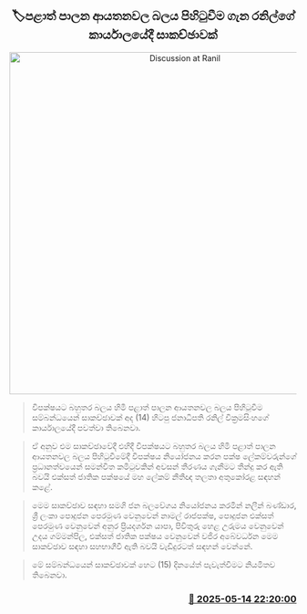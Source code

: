 <p align='center'><b><h2 align='center' title='Discussion at Ranil's office regarding the establishment of power in local government institutions'>🏷පළාත් පාලන ආයතනවල බලය පිහිටුවීම ගැන රනිල්ගේ කාර්යාලයේදී සාකච්ඡාවක්</h2></b></p>
<p align='center'><img src='https://helakuru.sgp1.cdn.digitaloceanspaces.com/esana/images/lib/thalatha-athukorala-media.jpg' width='600' alt='Discussion at Ranil's office regarding the establishment of power in local government institutions'></p>

> විපක්ෂයට බහුතර බලය හිමි පළාත් පාලන ආයතනවල බලය පිහිටුවීම සම්බන්ධයෙන් සාකච්ඡාවක් අද (14) හිටපු ජනාධිපති රනිල් වික්‍රමසිංහගේ කාර්යාලයේදී පවත්වා තිබෙනවා.

> ඒ අනුව එම සාකච්ඡාවේදී එහිදී විපක්ෂයට බහුතර බලය හිමි පළාත් පාලන ආයතනවල බලය පිහිටුවීමේදී විපක්ෂය නියෝජනය කරන පක්ෂ ලේකම්වරුන්ගේ ප්‍රධානත්වයෙන් සමන්විත කමිටුවකින් අවසන් තීරණය ගැනීමට තීන්දු කර ඇති බවයි එක්සත් ජාතික පක්ෂයේ මහ ලේකම් නීතීඥ තලතා අතුකෝරළ සඳහන් කළේ.

> මෙම සාකච්ඡාව සඳහා සමගි ජන බලවේගය නියෝජනය කරමින් නලීන් බණ්ඩාර, ශ්‍රී ලංකා පොදුජන පෙරමුණ වෙනුවෙන් නාමල් රාජපක්ෂ, පොදුජන එක්සත් පෙරමුණ වෙනුවෙන් අනුර ප්‍රියදර්ශන යාපා, පිවිතුරු හෙළ උරුමය වෙනුවෙන් උදය ගම්මන්පිල, එක්සත් ජාතික පක්ෂය වෙනුවෙන් වජිර අබේවර්ධන මෙම සාකච්ඡාව සඳහා සහභාගීවී ඇති බවයි වැඩිදුරටත් සඳහන් වෙන්නේ.

> මේ සම්බන්ධයෙන් සාකච්ඡාවක් හෙට (15) දිනයේත් පැවැත්වීමට නියමිතව තිබෙනවා.



<h3 align='right'><a href='https://www.helakuru.lk/esana/p/110086/'>📅 2025-05-14 22:20:00</a></h3>
